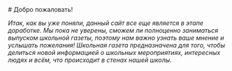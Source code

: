 </HTML>
# Добро пожаловать!

 *Итак, как вы уже поняли, данный сайт все еще является в этапе доработке.
 Мы пока не уверены, сможем ли полноценно заниматься выпуском школьной газеты, поэтому нам важно узнать ваше мнение и услышать пожелания!
 Школьная газета предназначена для того, чтобы делиться новой информацией о школьных мероприятиях, интересных людях и всём, что происходит в стенах нашей школы.*
